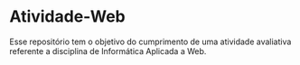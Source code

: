 # Atividade-Web
Esse repositório tem o objetivo do cumprimento de uma atividade avaliativa referente a disciplina de Informática Aplicada a Web.
